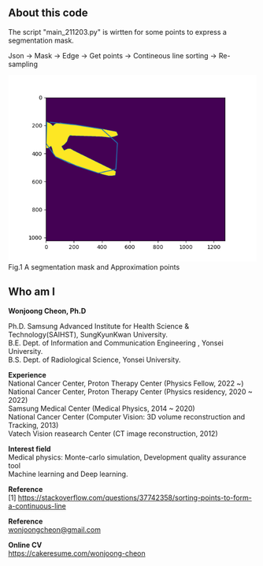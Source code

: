 ## About this code  
The script "main_211203.py" is wirtten for some points to express a segmentation mask.   

Json -> Mask -> Edge -> Get points -> Contineous line sorting -> Re-sampling 

<img src = https://github.com/wjcheon/maskApproximation_python/blob/master/result.png />
Fig.1 A segmentation mask and Approximation points    
 
  
## Who am I 
**Wonjoong Cheon, Ph.D**    
  
Ph.D. Samsung Advanced Institute for Health Science & Technology(SAIHST), SungKyunKwan University.    
B.E. Dept. of Information and Communication Engineering , Yonsei University.  
B.S. Dept. of Radiological Science, Yonsei University.  

**Experience**  
National Cancer Center, Proton Therapy Center (Physics Fellow, 2022 ~)  
National Cancer Center, Proton Therapy Center (Physics residency, 2020 ~ 2022)  
Samsung Medical Center (Medical Physics, 2014 ~ 2020)  
National Cancer Center (Computer Vision: 3D volume reconstruction and Tracking, 2013)  
Vatech Vision reasearch Center (CT image reconstruction, 2012)  

**Interest field**  
Medical physics: Monte-carlo simulation, Development quality assurance tool  
Machine learning and Deep learning. 

**Reference**  
[1] https://stackoverflow.com/questions/37742358/sorting-points-to-form-a-continuous-line  
  
**Reference**  
wonjoongcheon@gmail.com  

**Online CV**  
https://cakeresume.com/wonjoong-cheon    